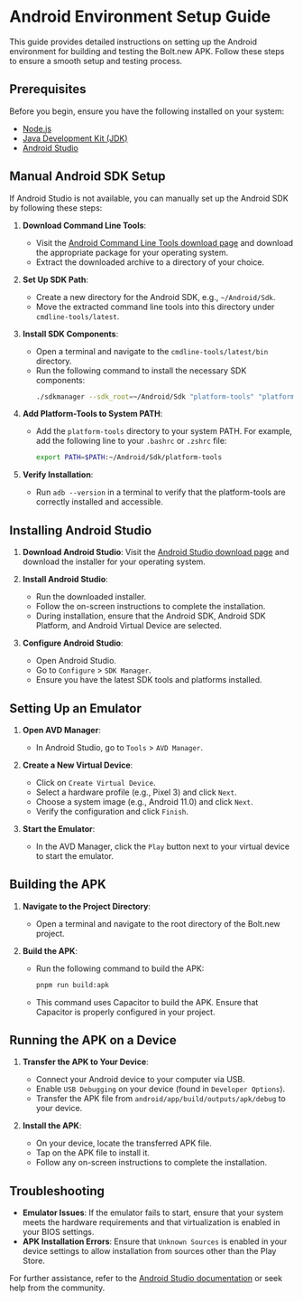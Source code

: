# Android Environment Setup Guide

This guide provides detailed instructions on setting up the Android environment for building and testing the Bolt.new APK. Follow these steps to ensure a smooth setup and testing process.

## Prerequisites

Before you begin, ensure you have the following installed on your system:

- [Node.js](https://nodejs.org/en/download/)
- [Java Development Kit (JDK)](https://www.oracle.com/java/technologies/javase-jdk11-downloads.html)
- [Android Studio](https://developer.android.com/studio)

## Manual Android SDK Setup

If Android Studio is not available, you can manually set up the Android SDK by following these steps:

1. **Download Command Line Tools**:
   - Visit the [Android Command Line Tools download page](https://developer.android.com/studio#command-tools) and download the appropriate package for your operating system.
   - Extract the downloaded archive to a directory of your choice.

2. **Set Up SDK Path**:
   - Create a new directory for the Android SDK, e.g., `~/Android/Sdk`.
   - Move the extracted command line tools into this directory under `cmdline-tools/latest`.

3. **Install SDK Components**:
   - Open a terminal and navigate to the `cmdline-tools/latest/bin` directory.
   - Run the following command to install the necessary SDK components:
     ```bash
     ./sdkmanager --sdk_root=~/Android/Sdk "platform-tools" "platforms;android-30" "build-tools;30.0.3"
     ```

4. **Add Platform-Tools to System PATH**:
   - Add the `platform-tools` directory to your system PATH. For example, add the following line to your `.bashrc` or `.zshrc` file:
     ```bash
     export PATH=$PATH:~/Android/Sdk/platform-tools
     ```

5. **Verify Installation**:
   - Run `adb --version` in a terminal to verify that the platform-tools are correctly installed and accessible.

## Installing Android Studio

1. **Download Android Studio**: Visit the [Android Studio download page](https://developer.android.com/studio) and download the installer for your operating system.

2. **Install Android Studio**:
   - Run the downloaded installer.
   - Follow the on-screen instructions to complete the installation.
   - During installation, ensure that the Android SDK, Android SDK Platform, and Android Virtual Device are selected.

3. **Configure Android Studio**:
   - Open Android Studio.
   - Go to `Configure` > `SDK Manager`.
   - Ensure you have the latest SDK tools and platforms installed.

## Setting Up an Emulator

1. **Open AVD Manager**:
   - In Android Studio, go to `Tools` > `AVD Manager`.

2. **Create a New Virtual Device**:
   - Click on `Create Virtual Device`.
   - Select a hardware profile (e.g., Pixel 3) and click `Next`.
   - Choose a system image (e.g., Android 11.0) and click `Next`.
   - Verify the configuration and click `Finish`.

3. **Start the Emulator**:
   - In the AVD Manager, click the `Play` button next to your virtual device to start the emulator.

## Building the APK

1. **Navigate to the Project Directory**:
   - Open a terminal and navigate to the root directory of the Bolt.new project.

2. **Build the APK**:
   - Run the following command to build the APK:
     ```bash
     pnpm run build:apk
     ```
   - This command uses Capacitor to build the APK. Ensure that Capacitor is properly configured in your project.

## Running the APK on a Device

1. **Transfer the APK to Your Device**:
   - Connect your Android device to your computer via USB.
   - Enable `USB Debugging` on your device (found in `Developer Options`).
   - Transfer the APK file from `android/app/build/outputs/apk/debug` to your device.

2. **Install the APK**:
   - On your device, locate the transferred APK file.
   - Tap on the APK file to install it.
   - Follow any on-screen instructions to complete the installation.

## Troubleshooting

- **Emulator Issues**: If the emulator fails to start, ensure that your system meets the hardware requirements and that virtualization is enabled in your BIOS settings.
- **APK Installation Errors**: Ensure that `Unknown Sources` is enabled in your device settings to allow installation from sources other than the Play Store.

For further assistance, refer to the [Android Studio documentation](https://developer.android.com/studio/intro) or seek help from the community.
